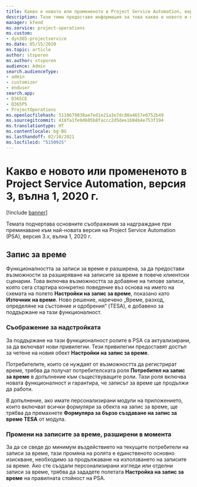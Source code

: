 ```yaml
---
title: Какво е новото или промененото в Project Service Automation, версия 3.x, вълна 1, 2020 г.
description: Тази тема предоставя информация за това какво е новото и промененото в Project Service Automation, версия 3, вълна 1, 2020 г.
manager: kfend
ms.service: project-operations
ms.custom:
- dyn365-projectservice
ms.date: 05/15/2020
ms.topic: article
author: stsporen
ms.author: stsporen
audience: Admin
search.audienceType:
- admin
- customizer
- enduser
search.app:
- D365CE
- D365PS
- ProjectOperations
ms.openlocfilehash: 5110679038ae7ed1e21a3e7dc80a4657e0752b49
ms.sourcegitcommit: 418fa1fe9d605b8faccc2d5dee1b04b4e753f194
ms.translationtype: HT
ms.contentlocale: bg-BG
ms.lasthandoff: 02/10/2021
ms.locfileid: "5150925"
---
```

# <a name="whats-new-or-changed-in-project-service-automation-version-3-wave-1-2020"></a>Какво е новото или промененото в Project Service Automation, версия 3, вълна 1, 2020 г.

[!include [banner](../includes/psa-now-project-operations.md)]

Темата подчертава основните съображения за надграждане при преминаване към най-новата версия на Project Service Automation (PSA), версия 3.x, вълна 1, 2020 г.

## <a name="time-entry"></a>Запис за време
Функционалността за записи за време е разширена, за да предостави възможности за разширяване на записите за време в повече клиентски сценарии. Това включва възможността за добавяне на типове записи, която сега стартира конкретно поведение въз основа на името на схемата на полето **Настройки на запис за време**, показано като **Източник на време**. Ново решение, наречено „Време, разход, определяне на състояние и одобрения“ (TESA), е добавено за поддържане на тази функционалност.

### <a name="upgrade-consideration"></a>Съображение за надстройката
За поддържане на тази функционалност ролите в PSA са актуализирани, за да включват нови привилегии. Тези привилегии предоставят достъп за четене на новия обект **Настройки на запис за време**.

Потребителите, които се нуждаят от възможността да регистрират време, трябва да получат потребителската роля **Потребител на запис за време** в допълнение към съществуващите роли. Тази роля включва новата функционалност и гарантира, че записът за време ще продължи да работи.

В допълнение, ако имате персонализирани модули на приложението, които включват всички формуляри за обекта на запис за време, ще трябва да премахнете **Формуляра за бързо създаване на запис за време TESA** от модула.

### <a name="currently-extended-time-entry-changes"></a>Промени на записите за време, разширени в момента
За да се сведе до минимум въздействието на текущите потребители на записи за време, тази промяна на ролята е единственото основно изискване, необходимо за продължаване на използването на записите за време. Ако сте създали персонализирани изгледи или отделни записи за време, трябва да зададете полетата **Настройка на запис за време** на правилната стойност на PSA.
